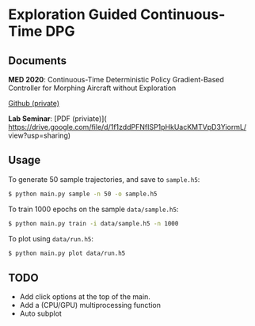 # Exploration Guided Continuous-Time DPG

## Documents

**MED 2020**:
Continuous-Time Deterministic Policy Gradient-Based Controller
for Morphing Aircraft without Exploration

[Github (private)](https://github.com/seong-hun/med-2020/tree/submitted)

**Lab Seminar**:
[PDF (priviate)](
https://drive.google.com/file/d/1f1zddPFNfISP1pHkUacKMTVpD3YiormL/
view?usp=sharing)


## Usage

To generate 50 sample trajectories, and save to `sample.h5`:
```bash
$ python main.py sample -n 50 -o sample.h5
```

To train 1000 epochs on the sample `data/sample.h5`:
```bash
$ python main.py train -i data/sample.h5 -n 1000
```

To plot using `data/run.h5`:
```bash
$ python main.py plot data/run.h5
```

## TODO

- Add click options at the top of the main.
- Add a (CPU/GPU) multiprocessing function
- Auto subplot
